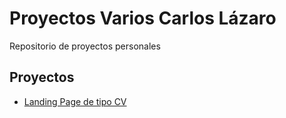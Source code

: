 # Proyectos Varios Carlos Lázaro

 Repositorio de proyectos personales

 ## Proyectos

 - [Landing Page de tipo CV](https://celazaro.github.io/Proyectos-varios/Landing-page-CLA/pagina-personal.html)